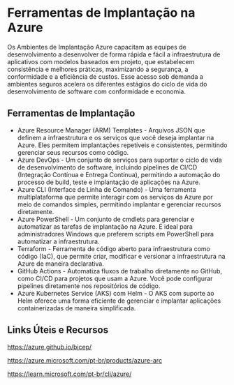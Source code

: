# Ferramentas de Implantação na Azure

Os Ambientes de Implantação Azure capacitam as equipes de desenvolvimento a desenvolver de forma rápida e fácil a infraestrutura de aplicativos com modelos baseados em projeto, que estabelecem consistência e melhores práticas, maximizando a segurança, a conformidade e a eficiência de custos. Esse acesso sob demanda a ambientes seguros acelera os diferentes estágios do ciclo de vida do desenvolvimento de software com conformidade e economia.

## Ferramentas de Implantação

  - Azure Resource Manager (ARM) Templates - Arquivos JSON que definem a infraestrutura e os serviços que você deseja implantar na Azure. Eles permitem implantações repetíveis e consistentes, permitindo gerenciar seus recursos como código.
  - Azure DevOps - Um conjunto de serviços para suportar o ciclo de vida de desenvolvimento de software, incluindo pipelines de CI/CD (Integração Contínua e Entrega Contínua), permitindo a automação do processo de build, teste e implantação de aplicações na Azure.
  - Azure CLI (Interface de Linha de Comando) - Uma ferramenta multiplataforma que permite interagir com os serviços da Azure por meio de comandos simples, permitindo implantar e gerenciar recursos diretamente.
  - Azure PowerShell - Um conjunto de cmdlets para gerenciar e automatizar as tarefas de implantação na Azure. É ideal para administradores Windows que preferem scripts em PowerShell para automatizar a infraestrutura.
  - Terraform - Ferramenta de código aberto para infraestrutura como código (IaC), que permite criar, modificar e versionar a infraestrutura na Azure de maneira declarativa.
  - GitHub Actions - Automatiza fluxos de trabalho diretamente no GitHub, como CI/CD para projetos que usam a Azure. Você pode configurar pipelines diretamente nos repositórios de código.
  - Azure Kubernetes Service (AKS) com Helm - O AKS com suporte ao Helm oferece uma forma eficiente de gerenciar e implantar aplicações containerizadas de maneira simplificada.

## Links Úteis e Recursos
https://azure.github.io/bicep/

https://azure.microsoft.com/pt-br/products/azure-arc

https://learn.microsoft.com/pt-br/cli/azure/


